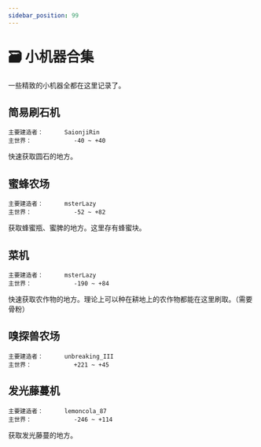 ```yaml
---
sidebar_position: 99
---
```


# 🗃️ 小机器合集

一些精致的小机器全都在这里记录了。

## 简易刷石机

```
主要建造者：		SaionjiRin
主世界：			-40 ~ +40
```

快速获取圆石的地方。

## 蜜蜂农场

```
主要建造者：		msterLazy
主世界：			-52 ~ +82
```

获取蜂蜜瓶、蜜脾的地方。这里存有蜂蜜块。

## 菜机

```
主要建造者：		msterLazy
主世界：			-190 ~ +84
```

快速获取农作物的地方。理论上可以种在耕地上的农作物都能在这里刷取。（需要骨粉）

## 嗅探兽农场

```
主要建造者：		unbreaking_III
主世界：			+221 ~ +45
```

## 发光藤蔓机

```
主要建造者：		lemoncola_87
主世界：			-246 ~ +114
```

获取发光藤蔓的地方。